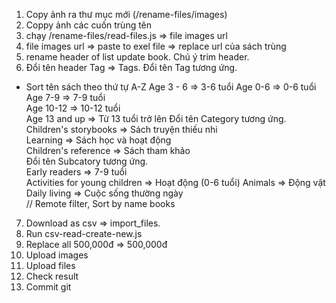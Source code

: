 1. Copy ảnh ra thư mục mới (/rename-files/images)  
2. Coppy ảnh các cuốn trùng tên  
3. chạy /rename-files/read-files.js => file images url  
4. file images url => paste to exel file  => replace url của sách trùng
5. rename header of list update book. Chú ý trim header.  
6. Đổi tên header Tag => Tags. Đổi tên Tag tương ứng.  
- Sort tên sách theo thứ tự A-Z
Age 3 - 6 => 3-6 tuổi
Age 0-6 => 0-6 tuổi  
Age 7-9 => 7-9 tuổi  
Age 10-12 => 10-12 tuổi  
Age 13 and up => Từ 13 tuổi trở lên
Đổi tên Category tương ứng.   
Children's storybooks => Sách truyện thiếu nhi   
Learning => Sách học và hoạt động  
Children's reference => Sách tham khảo  
Đổi tên Subcatory tương ứng.   
Early readers => 7-9 tuổi  
Activities for young children => Hoạt động (0-6 tuổi)
Animals => Động vật  
Daily living => Cuộc sống thường ngày  
// Remote filter, Sort by name books
7. Download as csv => import_files.  
8. Run csv-read-create-new.js  
9. Replace all 500,000đ => 500\,000đ  
10. Upload images  
11. Upload files  
12. Check result  
13. Commit git

